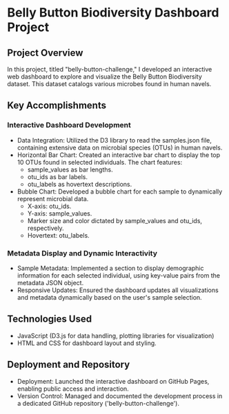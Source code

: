 # Belly Button Biodiversity Dashboard Project #
## Project Overview ##
In this project, titled "belly-button-challenge," I developed an interactive web dashboard to explore and visualize the Belly Button Biodiversity dataset. This dataset catalogs various microbes found in human navels.

## Key Accomplishments ##
### Interactive Dashboard Development ###
- Data Integration: Utilized the D3 library to read the samples.json file, containing extensive data on microbial species (OTUs) in human navels.
- Horizontal Bar Chart: Created an interactive bar chart to display the top 10 OTUs found in selected individuals. The chart features:
  - sample_values as bar lengths.
  - otu_ids as bar labels.
  - otu_labels as hovertext descriptions.
- Bubble Chart: Developed a bubble chart for each sample to dynamically represent microbial data.
  - X-axis: otu_ids.
  - Y-axis: sample_values.
  - Marker size and color dictated by sample_values and otu_ids, respectively.
  - Hovertext: otu_labels.
### Metadata Display and Dynamic Interactivity ###
- Sample Metadata: Implemented a section to display demographic information for each selected individual, using key-value pairs from the metadata JSON object.
- Responsive Updates: Ensured the dashboard updates all visualizations and metadata dynamically based on the user's sample selection.
## Technologies Used ##
- JavaScript (D3.js for data handling, plotting libraries for visualization)
- HTML and CSS for dashboard layout and styling.
## Deployment and Repository ## 
- Deployment: Launched the interactive dashboard on GitHub Pages, enabling public access and interaction.
- Version Control: Managed and documented the development process in a dedicated GitHub repository ('belly-button-challenge').